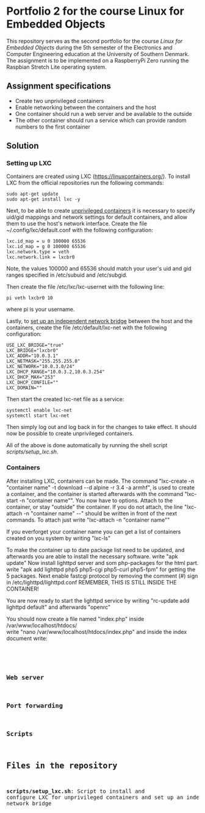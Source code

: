 # Portfolio 2 for the course Linux for Embedded Objects
This repository serves as the second portfolio for the course *Linux for Embedded Objects* during the 5th semester of the Electronics and Computer Engineering education at the University of Southern Denmark.
The assignment is to be implemented on a RaspberryPi Zero running the Raspbian Stretch Lite operating system.

## Assignment specifications
* Create two unprivileged containers
* Enable networking between the containers and the host
* One container should run a web server and be available to the outside
* The other container should run a service which can provide random numbers to the first container

## Solution

### Setting up LXC
Containers are created using LXC (https://linuxcontainers.org/). To install LXC from the official repositories run the following commands:

```
sudo apt-get update
sudo apt-get install lxc -y
```

Next, to be able to create [unprivileged containers](https://help.ubuntu.com/lts/serverguide/lxc.html) it is necessary to specify uid/gid mappings and network settings for default containers, and allow them to use the host's network interface. Create the file ~/.config/lxc/default.conf with the following configuration:

```
lxc.id_map = u 0 100000 65536
lxc.id_map = g 0 100000 65536
lxc.network.type = veth
lxc.network.link = lxcbr0
```

Note, the values 100000 and 65536 should match your user's uid and gid ranges specified in /etc/subuid and /etc/subgid.

Then create the file /etc/lxc/lxc-usernet with the following line:

```
pi veth lxcbr0 10
```

where pi is your username.

Lastly, to [set up an independent network bridge](https://wiki.debian.org/LXC/SimpleBridge) between the host and the containers, create the file /etc/default/lxc-net with the following configuration:

```
USE_LXC_BRIDGE="true"
LXC_BRIDGE="lxcbr0"
LXC_ADDR="10.0.3.1"
LXC_NETMASK="255.255.255.0"
LXC_NETWORK="10.0.3.0/24"
LXC_DHCP_RANGE="10.0.3.2,10.0.3.254"
LXC_DHCP_MAX="253"
LXC_DHCP_CONFILE=""
LXC_DOMAIN=""
```
Then start the created lxc-net file as a service:

```
systemctl enable lxc-net
systemctl start lxc-net
```

Then simply log out and log back in for the changes to take effect. It should now be possible to create unprivileged containers.

All of the above is done automatically by running the shell script *scripts/setup_lxc.sh*.

### Containers

After installing LXC, containers can be made. 
The command "lxc-create -n "container name" -t download --d alpine -r 3.4 -a armhf", is used to create a container, 
and the container is started afterwards with the command "lxc-start -n "container name"".
You now have to options. Attach to the container, or stay "outside" the container.
If you do not attach, the line "lxc-attach -n "container name" --" should be written in front of the next commands.
To attach just write "lxc-attach -n "container name""

If you everforget your container name you can get a list of containers created on you system by writing "lxc-ls"

To make the container up to date package list need to be updated, and afterwards you are able to install the necessary software. 
write "apk update"
Now install lighttpd server and som php-packages for the html part.
write "apk add lighttpd php5 php5-cgi php5-curl php5-fpm" for getting the 5 packages.
Next enable fastcgi protocol by removing the comment (#) sign in /etc/lighttpd/lighttpd.conf
REMEMBER, THIS IS STILL INSIDE THE CONTAINER!

You are now ready to start the lighttpd service by writing "rc-update add lighttpd default" and afterwards "openrc"

You should now create a file named "index.php" inside /var/www/localhost/htdocs/  
write "nano /var/www/localhost/htdocs/index.php" and inside the index document write:

<!DOCTYPE html>
<html><body><pre>
<?php 
// create curl resource
$ch = curl_init(); 
// set url 
curl_setopt($ch, CURLOPT_URL, "C2:8080"); 
//return the transfer as a string 
curl_setopt($ch, CURLOPT_RETURNTRANSFER, 1); 
// $output contains the output string 
$output = curl_exec($ch);
// close curl resource to free up system resources
curl_close($ch);
print $output;
?>
</body></html>

### Web server

### Port forwarding

### Scripts

## Files in the repository
**scripts/setup_lxc.sh**: Script to install and configure LXC for unprivileged containers and set up an independent network bridge

